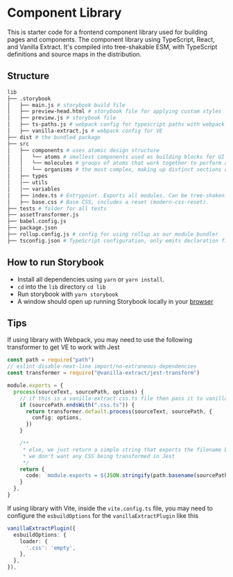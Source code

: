 # Component Library

This is starter code for a frontend component library used for building pages and components.
The component library using TypeScript, React, and Vanilla Extract. It's compiled into tree-shakable ESM, with TypeScript definitions and source maps in the distribution.

## Structure

```bash
lib
├── .storybook
│   ├── main.js # storybook build file
│   ├── preview-head.html # storybook file for applying custom styles
│   ├── preview.js # storybook file
│   ├── ts-paths.js # webpack config for typescript paths with webpack
│   ├── vanilla-extract.js # webpack config for VE
├── dist # the bundled package
├── src
│   ├── components # uses atomic design structure
│   │   └── atoms # smallest components used as building blocks for UI elements
│   │   └── molecules # groups of atoms that work together to perform a certain action
│   │   └── organisms # the most complex, making up distinct sections of a UI
│   ├── types
│   │── utils
│   │── variables
│   ├── index.ts # Entrypoint. Exports all modules. Can be tree-shaken.
│   ├── base.css # Base CSS, includes a reset (modern-css-reset).
├── tests # folder for all tests
├── assetTransformer.js
├── babel.config.js
├── package.json
├── rollup.config.js # config for using rollup as our module bundler
├── tsconfig.json # TypeScript configuration, only emits declaration files
```

## How to run Storybook

- Install all dependencies using `yarn` or `yarn install`.
- `cd` into the `lib` directory `cd lib`
- Run storybook with `yarn storybook`
- A window should open up running Storybook locally in your [browser](http://localhost:6006/)

## Tips

If using library with Webpack, you may need to use the following transformer to get VE to work with Jest

```ts
const path = require("path")
// eslint-disable-next-line import/no-extraneous-dependencies
const transformer = require("@vanilla-extract/jest-transform")

module.exports = {
  process(sourceText, sourcePath, options) {
    // if this is a vanilla-extract css.ts file then pass it to vanilla-extract/jest-transformer
    if (sourcePath.endsWith(".css.ts")) {
      return transformer.default.process(sourceText, sourcePath, {
        config: options,
      })
    }

    /**
     * else, we just return a simple string that exports the filename because
     * we don't want any CSS being transformed in Jest
     */
    return {
      code: `module.exports = ${JSON.stringify(path.basename(sourcePath))};`,
    }
  },
}
```

If using library with Vite, inside the `vite.config.ts` file, you may need to configure the `esbuildOptions` for the `vanillaExtractPlugin` like this

```ts
vanillaExtractPlugin({
  esbuildOptions: {
    loader: {
      '.css': 'empty',
    },
  },
}),
```
